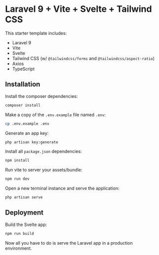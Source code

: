 # Laravel 9 + Vite + Svelte + Tailwind CSS

This starter template includes:

-   Laravel 9
-   Vite
-   Svelte
-   Tailwind CSS (w/ `@tailwindcss/forms` and `@tailwindcss/aspect-ratio`)
-   Axios
-   TypeScript

## Installation

Install the composer dependencies:

```bash
composer install
```

Make a copy of the `.env.example` file named `.env`:

```bash
cp .env.example .env
```

Generate an app key:

```bash
php artisan key:generate
```

Install all `package.json` dependencies:

```bash
npm install
```

Run vite to server your assets/bundle:

```bash
npm run dev
```

Open a new terminal instance and serve the application:

```bash
php artisan serve
```

## Deployment

Build the Svelte app:

```bash
npm run build
```

Now all you have to do is serve the Laravel app in a production environment.
